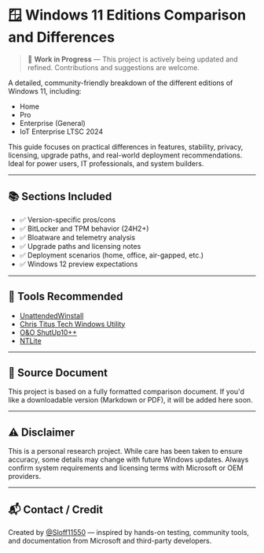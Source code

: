# 🪟 Windows 11 Editions Comparison and Differences

> 🚧 **Work in Progress** — This project is actively being updated and refined. Contributions and suggestions are welcome.

A detailed, community-friendly breakdown of the different editions of Windows 11, including:
- Home
- Pro
- Enterprise (General)
- IoT Enterprise LTSC 2024

This guide focuses on practical differences in features, stability, privacy, licensing, upgrade paths, and real-world deployment recommendations. Ideal for power users, IT professionals, and system builders.

---

## 📚 Sections Included
- ✅ Version-specific pros/cons
- ✅ BitLocker and TPM behavior (24H2+)
- ✅ Bloatware and telemetry analysis
- ✅ Upgrade paths and licensing notes
- ✅ Deployment scenarios (home, office, air-gapped, etc.)
- ✅ Windows 12 preview expectations

---

## 🔧 Tools Recommended
- [UnattendedWinstall](https://github.com/memstechtips/UnattendedWinstall)
- [Chris Titus Tech Windows Utility](https://github.com/ChrisTitusTech/winutil)
- [O&O ShutUp10++](https://www.oo-software.com/en/shutup10)
- [NTLite](https://www.ntlite.com/)

---

## 🔄 Source Document
This project is based on a fully formatted comparison document. If you'd like a downloadable version (Markdown or PDF), it will be added here soon.

---

## ⚠️ Disclaimer
This is a personal research project. While care has been taken to ensure accuracy, some details may change with future Windows updates. Always confirm system requirements and licensing terms with Microsoft or OEM providers.

---

## 📬 Contact / Credit
Created by [@Sloff11550](https://github.com/Sloff11550) — inspired by hands-on testing, community tools, and documentation from Microsoft and third-party developers.
